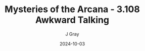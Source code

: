---
title: 'Mysteries of the Arcana - 3.108 Awkward Talking'
alt: 'Mysteries of the Arcana'
date: '2024-10-03'
author: 'J Gray'
artist: 'Gennifer'
---